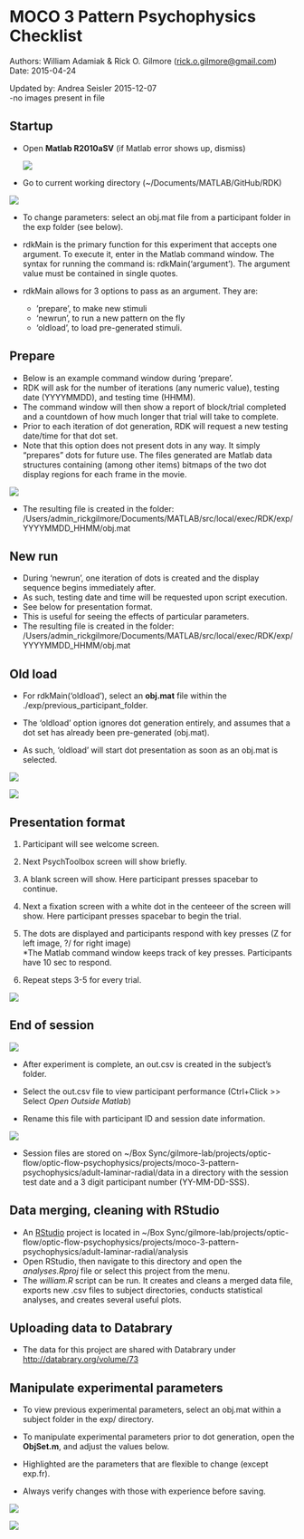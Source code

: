 # MOCO 3 Pattern Psychophysics Checklist

Authors: William Adamiak & Rick O. Gilmore (rick.o.gilmore@gmail.com)
Date: 2015-04-24

Updated by: Andrea Seisler 2015-12-07   
-no images present in file



## Startup

-   Open **Matlab R2010aSV** (if Matlab error shows up, dismiss)
    
    ![](img/desktop.png)

-   Go to current working directory (~/Documents/MATLAB/GitHub/RDK)

![](img/path-to-matlab-script.png)

-   To change parameters: select an obj.mat file from a participant folder in the exp folder (see below).

-   rdkMain is the primary function for this experiment that accepts one argument. To execute it, enter in the Matlab command window. The syntax for running the command is: rdkMain(‘argument’). The argument value must be contained in single quotes.

-   rdkMain allows for 3 options to pass as an argument. They are:
	- ’prepare’, to make new stimuli
	- ‘newrun’, to run a new pattern on the fly
	- ‘oldload’, to load pre-generated stimuli.

## Prepare

- Below is an example command window during ‘prepare’.
- RDK will ask for the number of iterations (any numeric value), testing date (YYYYMMDD), and testing time (HHMM).
- The command window will then show a report of block/trial completed and a countdown of how much longer that trial will take to complete.
- Prior to each iteration of dot generation, RDK will request a new testing date/time for that dot set.
- Note that this option does not present dots in any way. It simply “prepares” dots for future use. The files generated are Matlab data structures containing (among other items) bitmaps of the two dot display regions for each frame in the movie.

![](img/prepare-stimuli-output.png)

- The resulting file is created in the folder: /Users/admin_rickgilmore/Documents/MATLAB/src/local/exec/RDK/exp/YYYYMMDD_HHMM/obj.mat

## New run

- During ‘newrun’, one iteration of dots is created and the display sequence begins immediately after.
- As such, testing date and time will be requested upon script execution.
- See below for presentation format.
- This is useful for seeing the effects of particular parameters.
- The resulting file is created in the folder: /Users/admin_rickgilmore/Documents/MATLAB/src/local/exec/RDK/exp/YYYYMMDD_HHMM/obj.mat

## Old load

- For rdkMain(‘oldload’), select an **obj.mat** file within the ./exp/previous\_participant\_folder.

- The ‘oldload’ option ignores dot generation entirely, and assumes that a dot set has already been pre-generated (obj.mat).

- As such, ‘oldload’ will start dot presentation as soon as an obj.mat is selected.

![](img/load-old-stimuli.png)

![](img/select-file-to-load.png)

## Presentation format

1. Participant will see welcome screen.

2. Next PsychToolbox screen will show briefly.

3. A blank screen will show. Here participant presses spacebar to
continue.

4. Next a fixation screen with a white dot in the centeeer of the screen
will show. Here participant presses spacebar to begin the trial.

5. The dots are displayed and participants respond with key presses (Z
for left image, ?/ for right image)  
*The Matlab command window keeps
track of key presses. Participants have 10 sec to respond.

6. Repeat steps 3-5 for every trial.

![](img/sample-display.png)

## End of session

![](img/output-file-path.png)

- After experiment is complete, an out.csv is created in the subject’s folder.

- Select the out.csv file to view participant performance (Ctrl+Click \>\> Select *Open Outside Matlab*)

- Rename this file with participant ID and session date information.

![](img/output-file-view.png)

- Session files are stored on ~/Box Sync/gilmore-lab/projects/optic-flow/optic-flow-psychophysics/projects/moco-3-pattern-psychophysics/adult-laminar-radial/data in a directory with the session test date and a 3 digit participant number (YY-MM-DD-SSS).

## Data merging, cleaning with RStudio

- An [RStudio](http://www.rstudio.com/) project is located in ~/Box Sync/gilmore-lab/projects/optic-flow/optic-flow-psychophysics/projects/moco-3-pattern-psychophysics/adult-laminar-radial/analysis
- Open RStudio, then navigate to this directory and open the *analyses.Rproj* file or select this project from the menu.
- The *william.R* script can be run. It creates and cleans a merged data file, exports new .csv files to subject directories, conducts statistical analyses, and creates several useful plots.

## Uploading data to Databrary

- The data for this project are shared with Databrary under <http://databrary.org/volume/73>


## Manipulate experimental parameters

-   To view previous experimental parameters, select an obj.mat within a subject folder in the exp/ directory.

- To manipulate experimental parameters prior to dot generation, open the **ObjSet.m**, and adjust the values below.

- Highlighted are the parameters that are flexible to change (except exp.fr).

- Always verify changes with those with experience before saving.

![](img/manipulate-experimental-parameters.png)

![](img/manipulate-experimental-parameters-2.png)
